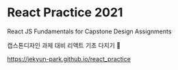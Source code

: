 # React Practice 2021

React JS Fundamentals for Capstone Design Assignments

캡스톤디자인 과제 대비 리액트 기초 다지기 📖

https://jekyun-park.github.io/react_practice
